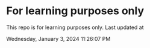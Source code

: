 # For learning purposes only
This repo is for learning purposes only.
Last updated at

Wednesday, January 3, 2024 11:26:07 PM

